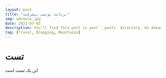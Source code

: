 ```yaml
---
layout: post
title: "برنامه نویسی پیشرفته"
img: advance.jpg
date: 2021-07-03
description: You’ll find this post in your `_posts` directory. Go ahead and edit it and re-build the site to see your changes. # Add post description (optional)
tag: [Travel, Blogging, Mountains]
---
```


# تست

این یک تست است